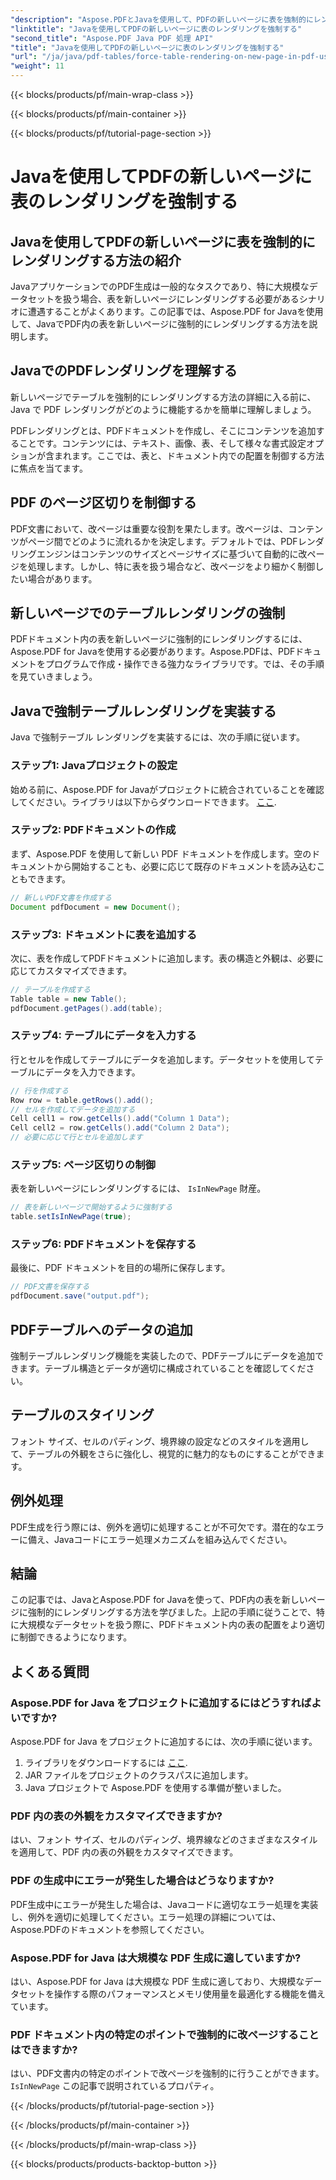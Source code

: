 ```yaml
---
"description": "Aspose.PDFとJavaを使用して、PDFの新しいページに表を強制的にレンダリングする方法を学びましょう。このステップバイステップガイドには、ソースコードと、PDFドキュメントの正確な書式設定に関する専門家のヒントが含まれています。"
"linktitle": "Javaを使用してPDFの新しいページに表のレンダリングを強制する"
"second_title": "Aspose.PDF Java PDF 処理 API"
"title": "Javaを使用してPDFの新しいページに表のレンダリングを強制する"
"url": "/ja/java/pdf-tables/force-table-rendering-on-new-page-in-pdf-using-java/"
"weight": 11
---
```


{{< blocks/products/pf/main-wrap-class >}}

{{< blocks/products/pf/main-container >}}

{{< blocks/products/pf/tutorial-page-section >}}

# Javaを使用してPDFの新しいページに表のレンダリングを強制する


## Javaを使用してPDFの新しいページに表を強制的にレンダリングする方法の紹介

JavaアプリケーションでのPDF生成は一般的なタスクであり、特に大規模なデータセットを扱う場合、表を新しいページにレンダリングする必要があるシナリオに遭遇することがよくあります。この記事では、Aspose.PDF for Javaを使用して、JavaでPDF内の表を新しいページに強制的にレンダリングする方法を説明します。

## JavaでのPDFレンダリングを理解する

新しいページでテーブルを強制的にレンダリングする方法の詳細に入る前に、Java で PDF レンダリングがどのように機能するかを簡単に理解しましょう。

PDFレンダリングとは、PDFドキュメントを作成し、そこにコンテンツを追加することです。コンテンツには、テキスト、画像、表、そして様々な書式設定オプションが含まれます。ここでは、表と、ドキュメント内での配置を制御する方法に焦点を当てます。

## PDF のページ区切りを制御する

PDF文書において、改ページは重要な役割を果たします。改ページは、コンテンツがページ間でどのように流れるかを決定します。デフォルトでは、PDFレンダリングエンジンはコンテンツのサイズとページサイズに基づいて自動的に改ページを処理します。しかし、特に表を扱う場合など、改ページをより細かく制御したい場合があります。

## 新しいページでのテーブルレンダリングの強制

PDFドキュメント内の表を新しいページに強制的にレンダリングするには、Aspose.PDF for Javaを使用する必要があります。Aspose.PDFは、PDFドキュメントをプログラムで作成・操作できる強力なライブラリです。では、その手順を見ていきましょう。

## Javaで強制テーブルレンダリングを実装する

Java で強制テーブル レンダリングを実装するには、次の手順に従います。

### ステップ1: Javaプロジェクトの設定

始める前に、Aspose.PDF for Javaがプロジェクトに統合されていることを確認してください。ライブラリは以下からダウンロードできます。 [ここ](https://releases。aspose.com/pdf/java/).

### ステップ2: PDFドキュメントの作成

まず、Aspose.PDF を使用して新しい PDF ドキュメントを作成します。空のドキュメントから開始することも、必要に応じて既存のドキュメントを読み込むこともできます。

```java
// 新しいPDF文書を作成する
Document pdfDocument = new Document();
```

### ステップ3: ドキュメントに表を追加する

次に、表を作成してPDFドキュメントに追加します。表の構造と外観は、必要に応じてカスタマイズできます。

```java
// テーブルを作成する
Table table = new Table();
pdfDocument.getPages().add(table);
```

### ステップ4: テーブルにデータを入力する

行とセルを作成してテーブルにデータを追加します。データセットを使用してテーブルにデータを入力できます。

```java
// 行を作成する
Row row = table.getRows().add();
// セルを作成してデータを追加する
Cell cell1 = row.getCells().add("Column 1 Data");
Cell cell2 = row.getCells().add("Column 2 Data");
// 必要に応じて行とセルを追加します
```

### ステップ5: ページ区切りの制御

表を新しいページにレンダリングするには、 `IsInNewPage` 財産。

```java
// 表を新しいページで開始するように強制する
table.setIsInNewPage(true);
```

### ステップ6: PDFドキュメントを保存する

最後に、PDF ドキュメントを目的の場所に保存します。

```java
// PDF文書を保存する
pdfDocument.save("output.pdf");
```

## PDFテーブルへのデータの追加

強制テーブルレンダリング機能を実装したので、PDFテーブルにデータを追加できます。テーブル構造とデータが適切に構成されていることを確認してください。

## テーブルのスタイリング

フォント サイズ、セルのパディング、境界線の設定などのスタイルを適用して、テーブルの外観をさらに強化し、視覚的に魅力的なものにすることができます。

## 例外処理

PDF生成を行う際には、例外を適切に処理することが不可欠です。潜在的なエラーに備え、Javaコードにエラー処理メカニズムを組み込んでください。

## 結論

この記事では、JavaとAspose.PDF for Javaを使って、PDF内の表を新しいページに強制的にレンダリングする方法を学びました。上記の手順に従うことで、特に大規模なデータセットを扱う際に、PDFドキュメント内の表の配置をより適切に制御できるようになります。

## よくある質問

### Aspose.PDF for Java をプロジェクトに追加するにはどうすればよいですか?

Aspose.PDF for Java をプロジェクトに追加するには、次の手順に従います。
1. ライブラリをダウンロードするには [ここ](https://releases。aspose.com/pdf/java/).
2. JAR ファイルをプロジェクトのクラスパスに追加します。
3. Java プロジェクトで Aspose.PDF を使用する準備が整いました。

### PDF 内の表の外観をカスタマイズできますか?

はい、フォント サイズ、セルのパディング、境界線などのさまざまなスタイルを適用して、PDF 内の表の外観をカスタマイズできます。

### PDF の生成中にエラーが発生した場合はどうなりますか?

PDF生成中にエラーが発生した場合は、Javaコードに適切なエラー処理を実装し、例外を適切に処理してください。エラー処理の詳細については、Aspose.PDFのドキュメントを参照してください。

### Aspose.PDF for Java は大規模な PDF 生成に適していますか?

はい、Aspose.PDF for Java は大規模な PDF 生成に適しており、大規模なデータセットを操作する際のパフォーマンスとメモリ使用量を最適化する機能を備えています。

### PDF ドキュメント内の特定のポイントで強制的に改ページすることはできますか?

はい、PDF文書内の特定のポイントで改ページを強制的に行うことができます。 `IsInNewPage` この記事で説明されているプロパティ。

{{< /blocks/products/pf/tutorial-page-section >}}

{{< /blocks/products/pf/main-container >}}

{{< /blocks/products/pf/main-wrap-class >}}

{{< blocks/products/products-backtop-button >}}